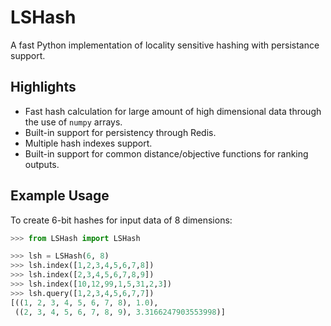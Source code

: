LSHash
======

A fast Python implementation of locality sensitive hashing with persistance
support.

Highlights
---
* Fast hash calculation for large amount of high dimensional data through the
use of `numpy` arrays.
* Built-in support for persistency through Redis.
* Multiple hash indexes support.
* Built-in support for common distance/objective functions for ranking outputs.

Example Usage
---
To create 6-bit hashes for input data of 8 dimensions:

```python
>>> from LSHash import LSHash

>>> lsh = LSHash(6, 8)
>>> lsh.index([1,2,3,4,5,6,7,8])
>>> lsh.index([2,3,4,5,6,7,8,9])
>>> lsh.index([10,12,99,1,5,31,2,3])
>>> lsh.query([1,2,3,4,5,6,7,7])
[((1, 2, 3, 4, 5, 6, 7, 8), 1.0),
 ((2, 3, 4, 5, 6, 7, 8, 9), 3.3166247903553998)]

```
